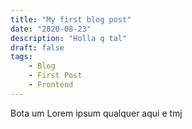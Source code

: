 ```yaml
---
title: "My first blog post"
date: "2020-08-23"
description: "Holla q tal"
draft: false
tags:
    - Blog
    - First Post
    - Frontend
---
```


Bota um Lorem ipsum qualquer aqui e tmj